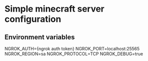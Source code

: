 # Simple minecraft server configuration

## Environment variables
NGROK_AUTH={ngrok auth token}
NGROK_PORT=localhost:25565
NGROK_REGION=sa
NGROK_PROTOCOL=TCP
NGROK_DEBUG=true